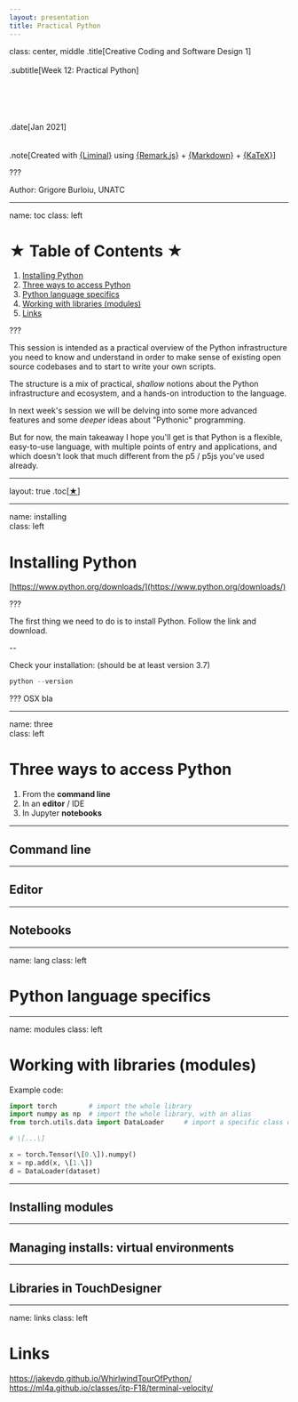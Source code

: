 ```yaml
---
layout: presentation
title: Practical Python
---
```


class: center, middle
.title[Creative Coding and Software Design 1] 
<br/><br/>
.subtitle[Week 12: Practical Python]
<br/><br/><br/><br/><br/><br/>
.date[Jan 2021] 
<br/><br/><br/>
.note[Created with [{Liminal}](https://github.com/jonathanlilly/liminal) using [{Remark.js}](http://remarkjs.com/) + [{Markdown}](https://github.com/adam-p/markdown-here/wiki/Markdown-Cheatsheet) +  [{KaTeX}](https://katex.org)]

???

Author: Grigore Burloiu, UNATC
    
---
name: toc
class: left
# ★ Table of Contents ★    
      
1. [Installing Python](#installing)
2. [Three ways to access Python](#three)
3. [Python language specifics](#lang)
4. [Working with libraries (modules)](#modules)
5. [Links](#links)

???

This session is intended as a practical overview of the Python infrastructure you need to know and understand in order to make sense of existing open source codebases and to start to write your own scripts.

The structure is a mix of practical, *shallow* notions 
about the Python infrastructure and ecosystem, and
a hands-on introduction to the language.

In next week's session we will be delving into some more
advanced features and some *deeper* ideas about
"Pythonic" programming.

But for now, the main takeaway I hope you'll get is that
Python is a flexible, easy-to-use language, with multiple
points of entry and applications, and which doesn't look that
much different from the p5 / p5js you've used already.
          
---
layout: true  .toc[[★](#toc)]
        
---
name: installing  
class: left
# Installing Python

[https://www.python.org/downloads/](https://www.python.org/downloads/)

???

The first thing we need to do is to install Python. Follow the link and download.

--

Check your installation: (should be at least version 3.7)

```powershell
python --version
```

???
OSX bla

---

name: three  
class: left
# Three ways to access Python

1. From the **command line**
2. In an **editor** / IDE
3. In Jupyter **notebooks**

---

## Command line

---

## Editor

---

## Notebooks

---

name: lang
class: left
# Python language specifics

---

name: modules
class: left
# Working with libraries (modules)

Example code:
```python
import torch		# import the whole library 
import numpy as np	# import the whole library, with an alias
from torch.utils.data import DataLoader 	# import a specific class or function 

# \[...\] 

x = torch.Tensor(\[0.\]).numpy()
x = np.add(x, \[1.\])
d = DataLoader(dataset)
```

---

## Installing modules

---

## Managing installs: virtual environments

---

## Libraries in TouchDesigner

---

name: links
class: left
# Links

https://jakevdp.github.io/WhirlwindTourOfPython/
https://ml4a.github.io/classes/itp-F18/terminal-velocity/